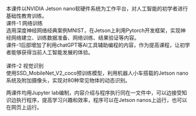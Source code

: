 本课件以NVIDIA Jetson nano软硬件系统为工作平台，对人工智能的初学者进行基础性教育训练。<br>
课件-1 网络训练<br>
选用深度神经网络经典案例MNIST，在Jetson上利用Pytorch开发框架，实现神经网络建立、训练数据准备、网络训练、结果验证等内容。<br>
课件-1后部增加了利用chatGPT等AI工具辅助编程的内容，作为提高课程，让初学者能够获得当前人工智能发展的体验。<br><br>
课件-2 视觉识别<br>
使用SSD_MobileNet_V2_coco预训练模型，利用机器人小车搭载的Jetson nano系统及附加摄像头，实现对80种常见物体的动态识别。<br>

两课件均用Jupyter lab编制，内容介绍与程序执行同在一文件中，可以边接受知识边执行程序，提高学习兴趣和效率，程序可以在Jetson nanos上运行，也可以在网页上运行。<br>


